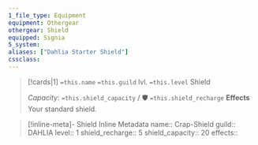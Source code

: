 ```yaml
---
1_file_type: Equipment
equipment: Othergear
othergear: Shield
equipped: Signia
5_system: 
aliases: ["Dahlia Starter Shield"]
cssclass: 
---
```


>[!cards|1] `=this.name`
> `=this.guild` lvl. `=this.level` Shield
>
> *Capacity*: `=this.shield_capacity` / 🛡️ `=this.shield_recharge`
> __Effects__
> Your standard shield. 







> [!inline-meta]-  Shield Inline Metadata
> name:: Crap-Shield
> guild:: DAHLIA
> level:: 1
> shield_recharge:: 5
> shield_capacity:: 20
> effects:: 
